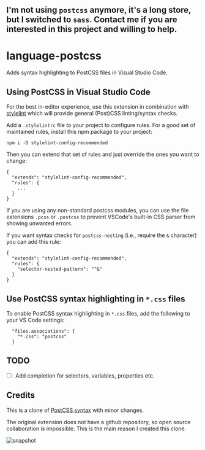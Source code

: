 ## I'm not using `postcss` anymore, it's a long store, but I switched to `sass`. Contact me if you are interested in this project and willing to help.

# language-postcss

Adds syntax highlighting to PostCSS files in Visual Studio Code.

## Using PostCSS in Visual Studio Code

For the best in-editor experience, use this extension in combination with [stylelint](https://marketplace.visualstudio.com/items?itemName=shinnn.stylelint) which will provide general (Post)CSS linting/syntax checks.

Add a `.stylelintrc` file to your project to configure rules. For a good set of maintained rules, install this npm package to your project:

    npm i -D stylelint-config-recommended

Then you can extend that set of rules and just override the ones you want to change:

```
{
  "extends": "stylelint-config-recommended",
  "rules": {
    ...
  }
}
```

If you are using any non-standard postcss modules, you can use the file extensions `.pcss` or `.postcss` to prevent VSCode's built-in CSS parser from showing unwanted errors.

If you want syntax checks for `postcss-nesting` (i.e., require the `&` character) you can add this rule:

```
{
  "extends": "stylelint-config-recommended",
  "rules": {
    "selector-nested-pattern": "^&"
  }
}
```

## Use PostCSS syntax highlighting in `*.css` files

To enable PostCSS syntax highlighting in `*.css` files, add the following to your VS Code settings:

```
  "files.associations": {
    "*.css": "postcss"
  }
```

## TODO

- [ ] Add completion for selectors, variables, properties etc.

## Credits

This is a clone of [PostCSS syntax](https://marketplace.visualstudio.com/items?itemName=ricard.PostCSS) with minor changes.

The original extension does not have a github repository, so open source collaboration is impossible. This is the main reason I created this clone.

![snapshot](https://raw.githubusercontent.com/cpylua/vscode-language-postcss/master/postcss-snapshot.png)
